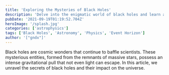 ```yaml
---
title: 'Exploring the Mysteries of Black Holes'
description: 'Delve into the enigmatic world of black holes and learn about their fascinating properties.'
pubDate: '2021-09-19T01:19:52.704Z'
heroImage: '/splash.jpg'
categories: ['astrophysics']
tags: ['Black Holes', 'Astronomy', 'Physics', 'Event Horizon']
author: '["gndx"]'
---
```


Black holes are cosmic wonders that continue to baffle scientists. These mysterious entities, formed from the remnants of massive stars, possess an intense gravitational pull that not even light can escape. In this article, we unravel the secrets of black holes and their impact on the universe.
